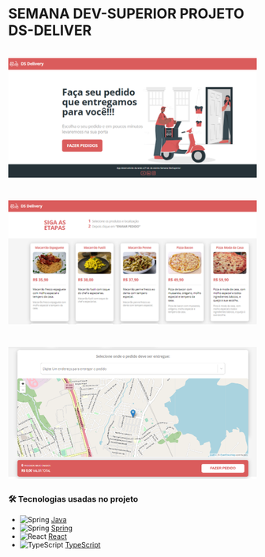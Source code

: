 # SEMANA DEV-SUPERIOR PROJETO DS-DELIVER  


<h1 align="center">
  <img alt="TelaInicial" title="#TelaInicial" src="./IMG_README/Home.PNG" />
</h1>

<h1 align="center">
  <img alt="lista_produtos" title="#lista_produtos" src="./IMG_README/lista_produtos.PNG" />
</h1>

<h1 align="center">
  <img alt="mapa_pedidos" title="#mapa_pedidos" src="./IMG_README/mapa_pedidos.PNG" />
</h1>


### 🛠 Tecnologias usadas no projeto



- <img src="https://emojis.slackmojis.com/emojis/images/1450733280/232/java.png?1450733280" width="32px" height="32px" alt="Spring"> [Java](https://www.java.com/pt-BR/)
-  <img src="https://emojis.slackmojis.com/emojis/images/1536564975/4642/spring.png?1536564975" width="32px" height="32px" alt="Spring"> [Spring](https://spring.io/)
- <img src="https://emojis.slackmojis.com/emojis/images/1473950148/1161/react.png?1473950148" width="30px" height="30px" alt="React"> [React](https://pt-br.reactjs.org/)
- <img src="https://emojis.slackmojis.com/emojis/images/1479745458/1383/typescript.png?1479745458" width="30px" height="30px" alt="TypeScript"> [TypeScript](https://www.typescriptlang.org/)
